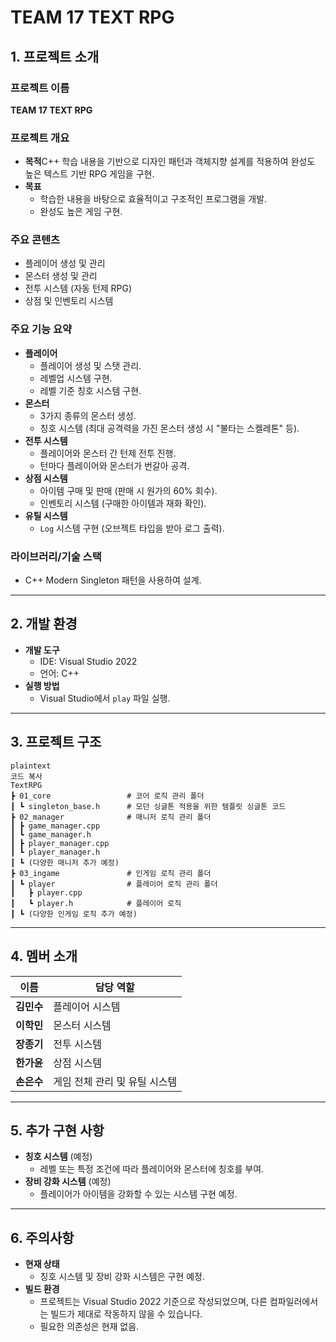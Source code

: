 # **TEAM 17 TEXT RPG**

## **1. 프로젝트 소개**

### **프로젝트 이름**

**TEAM 17 TEXT RPG**

### **프로젝트 개요**

- **목적**C++ 학습 내용을 기반으로 디자인 패턴과 객체지향 설계를 적용하여 완성도 높은 텍스트 기반 RPG 게임을 구현.
- **목표**
    - 학습한 내용을 바탕으로 효율적이고 구조적인 프로그램을 개발.
    - 완성도 높은 게임 구현.

### **주요 콘텐츠**

- 플레이어 생성 및 관리
- 몬스터 생성 및 관리
- 전투 시스템 (자동 턴제 RPG)
- 상점 및 인벤토리 시스템

### **주요 기능 요약**

- **플레이어**
    - 플레이어 생성 및 스탯 관리.
    - 레벨업 시스템 구현.
    - 레벨 기준 칭호 시스템 구현.
- **몬스터**
    - 3가지 종류의 몬스터 생성.
    - 칭호 시스템 (최대 공격력을 가진 몬스터 생성 시 "불타는 스켈레톤" 등).
- **전투 시스템**
    - 플레이어와 몬스터 간 턴제 전투 진행.
    - 턴마다 플레이어와 몬스터가 번갈아 공격.
- **상점 시스템**
    - 아이템 구매 및 판매 (판매 시 원가의 60% 회수).
    - 인벤토리 시스템 (구매한 아이템과 재화 확인).
- **유틸 시스템**
    - `Log` 시스템 구현 (오브젝트 타입을 받아 로그 출력).

### **라이브러리/기술 스택**

- C++ Modern Singleton 패턴을 사용하여 설계.

---

## **2. 개발 환경**

- **개발 도구**
    - IDE: Visual Studio 2022
    - 언어: C++
- **실행 방법**
    - Visual Studio에서 `play` 파일 실행.

---

## **3. 프로젝트 구조**

```
plaintext
코드 복사
TextRPG
┣ 01_core                 # 코어 로직 관리 폴더
┃ ┗ singleton_base.h      # 모던 싱글톤 적용을 위한 템플릿 싱글톤 코드
┣ 02_manager              # 매니저 로직 관리 폴더
┃ ┣ game_manager.cpp
┃ ┗ game_manager.h
┃ ┣ player_manager.cpp
┃ ┗ player_manager.h
┃ ┗ (다양한 매니저 추가 예정)
┣ 03_ingame               # 인게임 로직 관리 폴더
┃ ┗ player                # 플레이어 로직 관리 폴더
┃   ┣ player.cpp
┃   ┗ player.h            # 플레이어 로직
┃ ┗ (다양한 인게임 로직 추가 예정)

```

---

## **4. 멤버 소개**

| 이름 | 담당 역할 |
| --- | --- |
| **김민수** | 플레이어 시스템 |
| **이학민** | 몬스터 시스템 |
| **장종기** | 전투 시스템 |
| **한가윤** | 상점 시스템 |
| **손은수** | 게임 전체 관리 및 유틸 시스템 |

---

## **5. 추가 구현 사항**

- **칭호 시스템** (예정)
    - 레벨 또는 특정 조건에 따라 플레이어와 몬스터에 칭호를 부여.
- **장비 강화 시스템** (예정)
    - 플레이어가 아이템을 강화할 수 있는 시스템 구현 예정.

---

## **6. 주의사항**

- **현재 상태**
    - 칭호 시스템 및 장비 강화 시스템은 구현 예정.
- **빌드 환경**
    - 프로젝트는 Visual Studio 2022 기준으로 작성되었으며, 다른 컴파일러에서는 빌드가 제대로 작동하지 않을 수 있습니다.
    - 필요한 의존성은 현재 없음.
